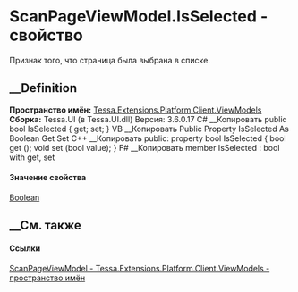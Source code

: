 # ScanPageViewModel.IsSelected - свойство
Признак того, что страница была выбрана в списке.
## __Definition
 **Пространство имён:**
[Tessa.Extensions.Platform.Client.ViewModels](N_Tessa_Extensions_Platform_Client_ViewModels.htm)  
 **Сборка:** Tessa.UI (в Tessa.UI.dll) Версия: 3.6.0.17
C# __Копировать
     public bool IsSelected { get; set; }
VB __Копировать
     Public Property IsSelected As Boolean
    	Get
    	Set
C++ __Копировать
     public:
    property bool IsSelected {
    	bool get ();
    	void set (bool value);
    }
F# __Копировать
     member IsSelected : bool with get, set
#### Значение свойства
[Boolean](https://learn.microsoft.com/dotnet/api/system.boolean)
##  __См. также
#### Ссылки
[ScanPageViewModel -
](T_Tessa_Extensions_Platform_Client_ViewModels_ScanPageViewModel.htm)
[Tessa.Extensions.Platform.Client.ViewModels - пространство
имён](N_Tessa_Extensions_Platform_Client_ViewModels.htm)
